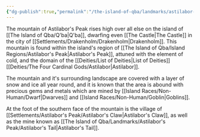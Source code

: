 ```yaml
---
{"dg-publish":true,"permalink":"/the-island-of-qba/landmarks/astilabor-s-peak/astilabor-s-peak-mountain/"}
---
```



The mountain of Astilabor's Peak rises high over all else on the island of [[The Island of Qba/Q'ba\|Q'ba]], dwarfing even [[The Castle\|The Castle]] in the city of [[Settlements/Drakenholm/Drakenholm\|Drakenholm]]. This mountain is found within the island's region of [[The Island of Qba/Island Regions/Astilabor's Peak\|Astilabor's Peak]], attuned with the element of cold, and the domain of the [[Deities/List of Deities\|List of Deities]] [[Deities/The Four Cardinal Gods/Astilabor\|Astilabor]]. 

The mountain and it's surrounding landscape are covered with a layer of snow and ice all year round, and it is known that the area is abound with precious gems and metals which are mined by [[Island Races/Non-Human/Dwarf\|Dwarves]] and [[Island Races/Non-Human/Goblin\|Goblins]]. 

At the foot of the southern face of the mountain is the village of [[Settlements/Astilabor's Peak/Astilabor's Claw\|Astilabor's Claw]], as well as the mine known as [[The Island of Qba/Landmarks/Astilabor's Peak/Astilabor's Tail\|Astilabor's Tail]].
